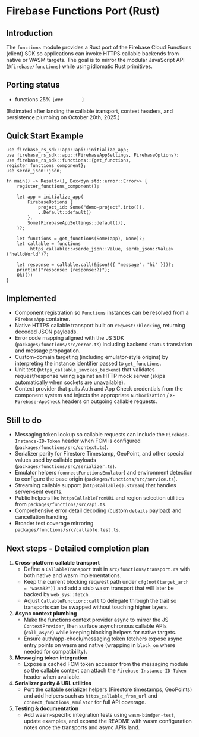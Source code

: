 # Firebase Functions Port (Rust)

## Introduction

The `functions` module provides a Rust port of the Firebase Cloud Functions (client) SDK so
applications can invoke HTTPS callable backends from native or WASM targets. The goal is to mirror
the modular JavaScript API (`@firebase/functions`) while using idiomatic Rust primitives.

## Porting status

- functions 25% `[###       ]`

(Estimated after landing the callable transport, context headers, and persistence plumbing on
October 20th, 2025.)

## Quick Start Example

```rust,no_run
use firebase_rs_sdk::app::api::initialize_app;
use firebase_rs_sdk::app::{FirebaseAppSettings, FirebaseOptions};
use firebase_rs_sdk::functions::{get_functions, register_functions_component};
use serde_json::json;

fn main() -> Result<(), Box<dyn std::error::Error>> {
    register_functions_component();

    let app = initialize_app(
        FirebaseOptions {
            project_id: Some("demo-project".into()),
            ..Default::default()
        },
        Some(FirebaseAppSettings::default()),
    )?;

    let functions = get_functions(Some(app), None)?;
    let callable = functions
        .https_callable::<serde_json::Value, serde_json::Value>("helloWorld")?;

    let response = callable.call(&json!({ "message": "hi" }))?;
    println!("response: {response:?}");
    Ok(())
}
```

## Implemented

- Component registration so `Functions` instances can be resolved from a `FirebaseApp` container.
- Native HTTPS callable transport built on `reqwest::blocking`, returning decoded JSON payloads.
- Error code mapping aligned with the JS SDK (`packages/functions/src/error.ts`) including backend
  `status` translation and message propagation.
- Custom-domain targeting (including emulator-style origins) by interpreting the instance
  identifier passed to `get_functions`.
- Unit test (`https_callable_invokes_backend`) that validates request/response wiring against an
  HTTP mock server (skips automatically when sockets are unavailable).
- Context provider that pulls Auth and App Check credentials from the component system and injects
  the appropriate `Authorization` / `X-Firebase-AppCheck` headers on outgoing callable requests.

## Still to do

- Messaging token lookup so callable requests can include the
  `Firebase-Instance-ID-Token` header when FCM is configured (`packages/functions/src/context.ts`).
- Serializer parity for Firestore Timestamp, GeoPoint, and other special values used by callable
  payloads (`packages/functions/src/serializer.ts`).
- Emulator helpers (`connectFunctionsEmulator`) and environment detection to configure the base
  origin (`packages/functions/src/service.ts`).
- Streaming callable support (`httpsCallable().stream`) that handles server-sent events.
- Public helpers like `httpsCallableFromURL` and region selection utilities from
  `packages/functions/src/api.ts`.
- Comprehensive error detail decoding (custom `details` payload) and cancellation handling.
- Broader test coverage mirroring `packages/functions/src/callable.test.ts`.

## Next steps - Detailed completion plan

1. **Cross-platform callable transport**
   - Define a `CallableTransport` trait in `src/functions/transport.rs` with both native and wasm
     implementations.
   - Keep the current blocking reqwest path under `cfg(not(target_arch = "wasm32"))` and add a stub
     wasm transport that will later be backed by `web_sys::fetch`.
   - Adjust `CallableFunction::call` to delegate through the trait so transports can be swapped
     without touching higher layers.
2. **Async context plumbing**
   - Make the functions context provider async to mirror the JS `ContextProvider`, then surface
     asynchronous callable APIs (`call_async`) while keeping blocking helpers for native targets.
   - Ensure auth/app-check/messaging token fetchers expose async entry points on wasm and native
     (wrapping in `block_on` where needed for compatibility).
3. **Messaging token integration**
   - Expose a cached FCM token accessor from the messaging module so the callable context can attach
     the `Firebase-Instance-ID-Token` header when available.
4. **Serializer parity & URL utilities**
   - Port the callable serializer helpers (Firestore timestamps, GeoPoints) and add helpers such as
     `https_callable_from_url` and `connect_functions_emulator` for full API coverage.
5. **Testing & documentation**
   - Add wasm-specific integration tests using `wasm-bindgen-test`, update examples, and expand the
     README with wasm configuration notes once the transports and async APIs land.

